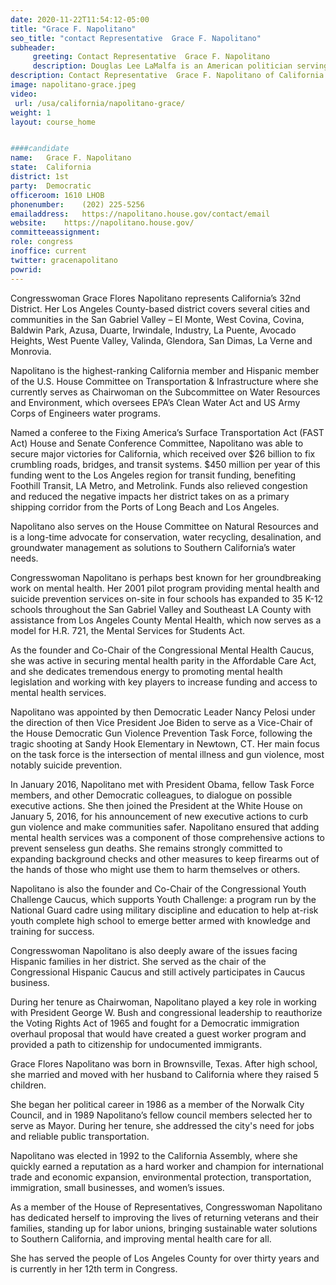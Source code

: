 ```yaml
---
date: 2020-11-22T11:54:12-05:00
title: "Grace F. Napolitano"
seo_title: "contact Representative  Grace F. Napolitano"
subheader:
     greeting: Contact Representative  Grace F. Napolitano 
     description: Douglas Lee LaMalfa is an American politician serving as the U.S. Representative for California's 1st congressional district since 2013.
description: Contact Representative  Grace F. Napolitano of California. Contact information for Grace F. Napolitano includes email address, phone number, and mailing address.
image: napolitano-grace.jpeg
video: 
 url: /usa/california/napolitano-grace/
weight: 1
layout: course_home


####candidate
name:	Grace F. Napolitano
state:	California
district: 1st
party:	Democratic
officeroom:	1610 LHOB
phonenumber:	(202) 225-5256
emailaddress:	https://napolitano.house.gov/contact/email
website:	https://napolitano.house.gov/
committeeassignment: 
role: congress
inoffice: current
twitter: gracenapolitano
powrid: 
---
```

Congresswoman Grace Flores Napolitano represents California’s 32nd District. Her Los Angeles County-based district covers several cities and communities in the San Gabriel Valley – El Monte, West Covina, Covina, Baldwin Park, Azusa, Duarte, Irwindale, Industry, La Puente, Avocado Heights, West Puente Valley, Valinda, Glendora, San Dimas, La Verne and Monrovia.

Napolitano is the highest-ranking California member and Hispanic member of the U.S. House Committee on Transportation & Infrastructure where she currently serves as Chairwoman on the Subcommittee on Water Resources and Environment, which oversees EPA’s Clean Water Act and US Army Corps of Engineers water programs.

Named a conferee to the Fixing America’s Surface Transportation Act (FAST Act) House and Senate Conference Committee, Napolitano was able to secure major victories for California, which received over $26 billion to fix crumbling roads, bridges, and transit systems. $450 million per year of this funding went to the Los Angeles region for transit funding, benefiting Foothill Transit, LA Metro, and Metrolink. Funds also relieved congestion and reduced the negative impacts her district takes on as a primary shipping corridor from the Ports of Long Beach and Los Angeles.

Napolitano also serves on the House Committee on Natural Resources and is a long-time advocate for conservation, water recycling, desalination, and groundwater management as solutions to Southern California’s water needs.

Congresswoman Napolitano is perhaps best known for her groundbreaking work on mental health. Her 2001 pilot program providing mental health and suicide prevention services on-site in four schools has expanded to 35 K-12 schools throughout the San Gabriel Valley and Southeast LA County with assistance from Los Angeles County Mental Health, which now serves as a model for H.R. 721, the Mental Services for Students Act.

As the founder and Co-Chair of the Congressional Mental Health Caucus, she was active in securing mental health parity in the Affordable Care Act, and she dedicates tremendous energy to promoting mental health legislation and working with key players to increase funding and access to mental health services.

Napolitano was appointed by then Democratic Leader Nancy Pelosi under the direction of then Vice President Joe Biden to serve as a Vice-Chair of the House Democratic Gun Violence Prevention Task Force, following the tragic shooting at Sandy Hook Elementary in Newtown, CT. Her main focus on the task force is the intersection of mental illness and gun violence, most notably suicide prevention.

In January 2016, Napolitano met with President Obama, fellow Task Force members, and other Democratic colleagues, to dialogue on possible executive actions. She then joined the President at the White House on January 5, 2016, for his announcement of new executive actions to curb gun violence and make communities safer. Napolitano ensured that adding mental health services was a component of those comprehensive actions to prevent senseless gun deaths. She remains strongly committed to expanding background checks and other measures to keep firearms out of the hands of those who might use them to harm themselves or others.

Napolitano is also the founder and Co-Chair of the Congressional Youth Challenge Caucus, which supports Youth Challenge: a program run by the National Guard cadre using military discipline and education to help at-risk youth complete high school to emerge better armed with knowledge and training for success.

Congresswoman Napolitano is also deeply aware of the issues facing Hispanic families in her district. She served as the chair of the Congressional Hispanic Caucus and still actively participates in Caucus business.

During her tenure as Chairwoman, Napolitano played a key role in working with President George W. Bush and congressional leadership to reauthorize the Voting Rights Act of 1965 and fought for a Democratic immigration overhaul proposal that would have created a guest worker program and provided a path to citizenship for undocumented immigrants. 

Grace Flores Napolitano was born in Brownsville, Texas. After high school, she married and moved with her husband to California where they raised 5 children.

She began her political career in 1986 as a member of the Norwalk City Council, and in 1989 Napolitano’s fellow council members selected her to serve as Mayor. During her tenure, she addressed the city's need for jobs and reliable public transportation.

Napolitano was elected in 1992 to the California Assembly, where she quickly earned a reputation as a hard worker and champion for international trade and economic expansion, environmental protection, transportation, immigration, small businesses, and women’s issues.

As a member of the House of Representatives, Congresswoman Napolitano has dedicated herself to improving the lives of returning veterans and their families, standing up for labor unions, bringing sustainable water solutions to Southern California, and improving mental health care for all.

She has served the people of Los Angeles County for over thirty years and is currently in her 12th term in Congress.